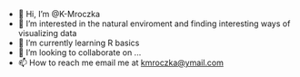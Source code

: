 - 👋 Hi, I’m @K-Mroczka
- 👀 I’m interested in the natural enviroment and finding interesting ways of visualizing data
- 🌱 I’m currently learning R basics
- 💞️ I’m looking to collaborate on ...
- 📫 How to reach me email me at kmroczka@ymail.com

<!---
K-Mroczka/K-Mroczka is a ✨ special ✨ repository because its `README.md` (this file) appears on your GitHub profile.
You can click the Preview link to take a look at your changes.
--->
